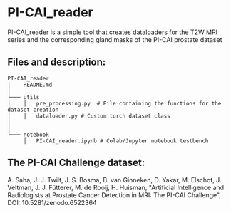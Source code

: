 # PI-CAI_reader
PI-CAI_reader is a simple tool that creates dataloaders for the T2W MRI series and the corresponding gland masks of the PI-CAI prostate dataset


Files and description:
----------------------
```
PI-CAI_reader
│    README.md
│
└─── utils
│    │   pre_processing.py  # File containing the functions for the dataset creation
│    │   dataloader.py # Custom torch dataset class
│   
│   
└─── notebook
     │   PI-CAI_reader.ipynb # Colab/Jupyter notebook testbench
```


The PI-CAI Challenge dataset:
-----------------------------

A. Saha, J. J. Twilt, J. S. Bosma, B. van Ginneken, D. Yakar, M. Elschot, J. Veltman, J. J. Fütterer, M. de Rooij, H. Huisman, "Artificial Intelligence and Radiologists at Prostate Cancer Detection in MRI: The PI-CAI Challenge", DOI: 10.5281/zenodo.6522364
